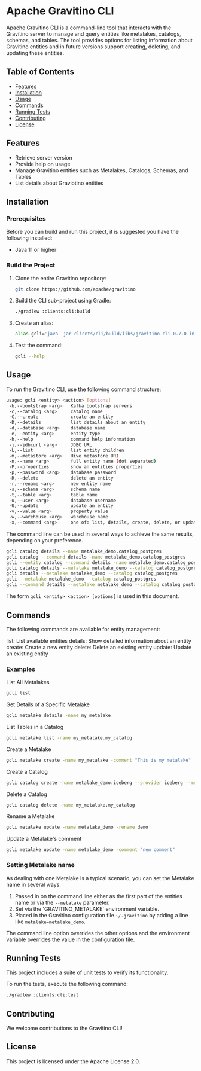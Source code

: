 <!--
  Licensed to the Apache Software Foundation (ASF) under one
  or more contributor license agreements.  See the NOTICE file
  distributed with this work for additional information
  regarding copyright ownership.  The ASF licenses this file
  to you under the Apache License, Version 2.0 (the
  "License"); you may not use this file except in compliance
  with the License.  You may obtain a copy of the License at

   http://www.apache.org/licenses/LICENSE-2.0

  Unless required by applicable law or agreed to in writing,
  software distributed under the License is distributed on an
  "AS IS" BASIS, WITHOUT WARRANTIES OR CONDITIONS OF ANY
  KIND, either express or implied.  See the License for the
  specific language governing permissions and limitations
  under the License.
-->

# Apache Gravitino CLI

Apache Gravitino CLI is a command-line tool that interacts with the Gravitino server to manage and query entities like metalakes, catalogs, schemas, and tables. The tool provides options for listing information about Gravitino entities and in future versions support creating, deleting, and updating these entities.

## Table of Contents

- [Features](#features)
- [Installation](#installation)
- [Usage](#usage)
- [Commands](#commands)
- [Running Tests](#running-tests)
- [Contributing](#contributing)
- [License](#license)

## Features

- Retrieve server version
- Provide help on usage
- Manage Gravitino entities such as Metalakes, Catalogs, Schemas, and Tables
- List details about Graviotino entities

## Installation

### Prerequisites

Before you can build and run this project, it is suggested you have the following installed:

- Java 11 or higher

### Build the Project

1. Clone the entire Gravitino repository:

    ```bash
    git clone https://github.com/apache/gravitino
    ```

2. Build the CLI sub-project using Gradle:

    ```bash
    ./gradlew :clients:cli:build
    ```
3. Create an alias:

    ```bash
    alias gcli='java -jar clients/cli/build/libs/gravitino-cli-0.7.0-incubating-SNAPSHOT.jar'
    ```
3. Test the command:
    ```bash
    gcli --help
    ```

## Usage

To run the Gravitino CLI, use the following command structure:

```bash
usage: gcli <entity> <action> [options]
 -b,--bootstrap <arg>   Kafka bootstrap servers
 -c,--catalog <arg>     catalog name
 -C,--create            create an entity
 -D,--details           list details about an entity
 -d,--database <arg>    database name
 -e,--entity <arg>      entity type
 -h,--help              command help information
 -j,--jdbcurl <arg>     JDBC URL
 -L,--list              list entity children
 -m,--metastore <arg>   Hive metastore URI
 -n,--name <arg>        full entity name (dot separated)
 -P,--properties        show an entities properties
 -p,--password <arg>    database password
 -R,--delete            delete an entity
 -r,--rename <arg>      new entity name
 -s,--schema <arg>      schema name
 -t,--table <arg>       table name
 -u,--user <arg>        database username
 -U,--update            update an entity
 -v,--value <arg>       property value
 -w,--warehouse <arg>   warehouse name
 -x,--command <arg>     one of: list, details, create, delete, or update
```

The command line can be used in several ways to achieve the same results, depending on your preference.
```bash
gcli catalog details --name metalake_demo.catalog_postgres
gcli catalog --command details -name metalake_demo.catalog_postgres
gcli --entity catalog --command details -name metalake_demo.catalog_postgres
gcli catalog details --metalake metalake_demo --catalog catalog_postgres
gcli details --metalake metalake_demo --catalog catalog_postgres
gcli --metalake metalake_demo --catalog catalog_postgres
gcli --command details --metalake metalake_demo --catalog catalog_postgres
```
The form `gcli <entity> <action> [options]` is used in this document.

## Commands
The following commands are available for entity management:

list: List available entities
details: Show detailed information about an entity
create: Create a new entity
delete: Delete an existing entity
update: Update an existing entity

### Examples
List All Metalakes

```bash
gcli list
```

Get Details of a Specific Metalake

```bash
gcli metalake details -name my_metalake
```

List Tables in a Catalog

```bash
gcli metalake list -name my_metalake.my_catalog
```

Create a Metalake

```bash
gcli metalake create -name my_metalake -comment "This is my metalake"
```

Create a Catalog

```bash
gcli catalog create -name metalake_demo.iceberg --provider iceberg --metastore thrift://hive-host:9083 --warehouse hdfs://hdfs-host:9000/user/iceberg/warehouse
```

Delete a Catalog

```bash
gcli catalog delete -name my_metalake.my_catalog
```

Rename a Metalake

```bash
gcli metalake update -name metalake_demo -rename demo 
```

Update a Metalake's comment

```bash
gcli metalake update -name metalake_demo -comment "new comment" 
```

### Setting Metalake name

As dealing with one Metalake is a typical scenario, you can set the Metalake name in several ways.

1. Passed in on the command line either as the first part of the entities name or via the `--metalake` parameter.
2. Set via the 'GRAVITINO_METALAKE' environment variable.
3. Placed in the Gravitino configuration file `~/.gravitino` by adding a line like `metalake=metalake_demo`.

The command line option overrides the other options and the environment variable overrides the value in the configuration file.

## Running Tests

This project includes a suite of unit tests to verify its functionality.

To run the tests, execute the following command:

```bash
./gradlew :clients:cli:test
```

## Contributing

We welcome contributions to the Gravitino CLI!

## License

This project is licensed under the Apache License 2.0.
